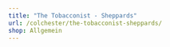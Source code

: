 ```yaml
---
title: "The Tobacconist - Sheppards"
url: /colchester/the-tobacconist-sheppards/
shop: Allgemein
---
```

